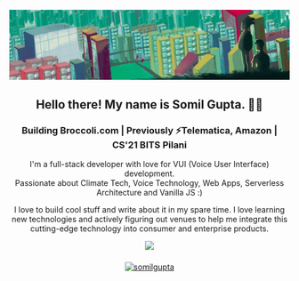 ![image](https://github.com/somilg050/somilg050/blob/master/coolBE.jpeg)
<p align='center'>

<h2 align="center">Hello there! My name is Somil Gupta. 👋🤓</h2>
<h3 align="center">Building Broccoli.com | Previously ⚡Telematica, Amazon | CS'21 BITS Pilani</h3>

<p align="center">I'm a full-stack developer with love for VUI (Voice User Interface) development.</br>
Passionate about Climate Tech, Voice Technology, Web Apps, Serverless Architecture and Vanilla JS :)  
</p>
<p align="center"> I love to build cool stuff and write about it in my spare time. I love learning new technologies and actively figuring out venues to help me integrate this cutting-edge technology into consumer and enterprise products.</br>
</p>


<p align="center">
  <img src ="https://github-readme-streak-stats.herokuapp.com?user=somilg050&theme=darcula&hide_border=true&background=FFFFFF00">
  <br>
  <br>
  <a href="https://www.buymeacoffee.com/somilgupta"> <img align="center" src="https://cdn.buymeacoffee.com/buttons/v2/default-orange.png" height="50" width="210" alt="somilgupta" /></a>
</p>
